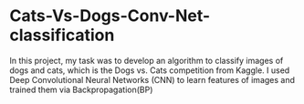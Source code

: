 # Cats-Vs-Dogs-Conv-Net-classification
In this project, my task was to develop an algorithm to classify images of dogs and cats, which is the Dogs vs. Cats competition from Kaggle. I used Deep Convolutional Neural Networks (CNN) to learn features of images and trained them via Backpropagation(BP) 
